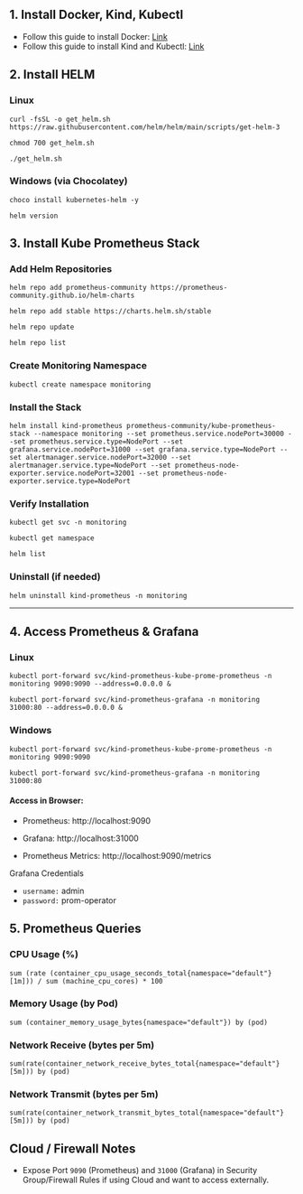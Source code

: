 ## 1. Install Docker, Kind, Kubectl
- Follow this guide to install Docker: [Link](https://github.com/Abhishek-2502/Java_Jenkins_Docker_Setup_Cloud)
- Follow this guide to install Kind and Kubectl: [Link](https://github.com/Abhishek-2502/K8s_Basics/tree/main/KIND_Cluster)

## 2. Install HELM 

### Linux
```
curl -fsSL -o get_helm.sh https://raw.githubusercontent.com/helm/helm/main/scripts/get-helm-3
```
```
chmod 700 get_helm.sh
```
```
./get_helm.sh
```

### Windows (via Chocolatey)

```
choco install kubernetes-helm -y
```
```
helm version
```

## 3. Install Kube Prometheus Stack 

### Add Helm Repositories
```
helm repo add prometheus-community https://prometheus-community.github.io/helm-charts
```
```
helm repo add stable https://charts.helm.sh/stable
```
```
helm repo update
```
```
helm repo list
```

### Create Monitoring Namespace
```
kubectl create namespace monitoring
```

### Install the Stack
```
helm install kind-prometheus prometheus-community/kube-prometheus-stack --namespace monitoring --set prometheus.service.nodePort=30000 --set prometheus.service.type=NodePort --set grafana.service.nodePort=31000 --set grafana.service.type=NodePort --set alertmanager.service.nodePort=32000 --set alertmanager.service.type=NodePort --set prometheus-node-exporter.service.nodePort=32001 --set prometheus-node-exporter.service.type=NodePort
```

### Verify Installation
```
kubectl get svc -n monitoring
```
```
kubectl get namespace
```
```
helm list
```
### Uninstall (if needed)
```
helm uninstall kind-prometheus -n monitoring
```

---

## 4. Access Prometheus & Grafana

### Linux
```
kubectl port-forward svc/kind-prometheus-kube-prome-prometheus -n monitoring 9090:9090 --address=0.0.0.0 &
```
```
kubectl port-forward svc/kind-prometheus-grafana -n monitoring 31000:80 --address=0.0.0.0 &
```

### Windows
```
kubectl port-forward svc/kind-prometheus-kube-prome-prometheus -n monitoring 9090:9090 
```
```
kubectl port-forward svc/kind-prometheus-grafana -n monitoring 31000:80 
```

#### Access in Browser:

 - Prometheus: http://localhost:9090

 - Grafana: http://localhost:31000

 - Prometheus Metrics: http://localhost:9090/metrics

Grafana Credentials
 - `username:` admin
 - `password:` prom-operator


## 5. Prometheus Queries

### CPU Usage (%)
```
sum (rate (container_cpu_usage_seconds_total{namespace="default"}[1m])) / sum (machine_cpu_cores) * 100
```

###  Memory Usage (by Pod)
```
sum (container_memory_usage_bytes{namespace="default"}) by (pod)
```

### Network Receive (bytes per 5m)
```
sum(rate(container_network_receive_bytes_total{namespace="default"}[5m])) by (pod)
```

### Network Transmit (bytes per 5m)
```
sum(rate(container_network_transmit_bytes_total{namespace="default"}[5m])) by (pod)
```

## Cloud / Firewall Notes

 - Expose Port `9090` (Prometheus) and `31000` (Grafana) in Security Group/Firewall Rules if using Cloud and want to access externally.

